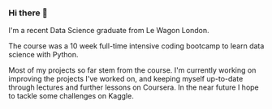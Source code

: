 ### Hi there 👋

I'm a recent Data Science graduate from Le Wagon London. 

The course was a 10 week full-time intensive coding bootcamp to learn data science with Python. 
 
Most of my projects so far stem from the course. I'm currently working on improving the projects I've worked on, and keeping myself up-to-date through lectures and further lessons on Coursera. In the near future I hope to tackle some challenges on Kaggle. 


